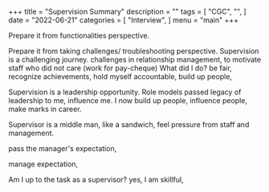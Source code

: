 +++
title = "Supervision Summary"
description = ""
tags = [
    "CGC",
    "",
]
date = "2022-06-21"
categories = [
    "Interview",
]
menu = "main"
+++

Prepare it from functionalities perspective.


Prepare it from taking challenges/ troubleshooting perspective.
Supervision is a challenging journey. challenges in relationship management, to motivate staff who did not care (work for pay-cheque)
What did I do? be fair, recognize achievements, hold myself accountable, build up people,

Supervision is a leadership opportunity. Role models passed legacy of leadership to me, influence me. I now build up people, influence people, make marks in career.


Supervisor is a middle man, like a sandwich, feel pressure from staff and management.

pass the manager's expectation, 

manage expectation, 

Am I up to the task as a supervisor?
yes, I am skillful,